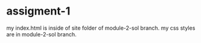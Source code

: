 # assigment-1
<html>
  <head>
    my index.html is inside of site folder of module-2-sol branch. 
    my css styles are in module-2-sol branch.
  </head>
  
 
